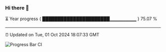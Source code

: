 ### Hi there 👋

⏳ Year progress { ██████████████████████▁▁▁▁▁▁▁▁ } 75.07 %

---

⏰ Updated on Tue, 01 Oct 2024 18:07:33 GMT

![Progress Bar CI](https://github.com/EinsPommes/EinsPommes/blob/main/.github/workflows/main.yml)
